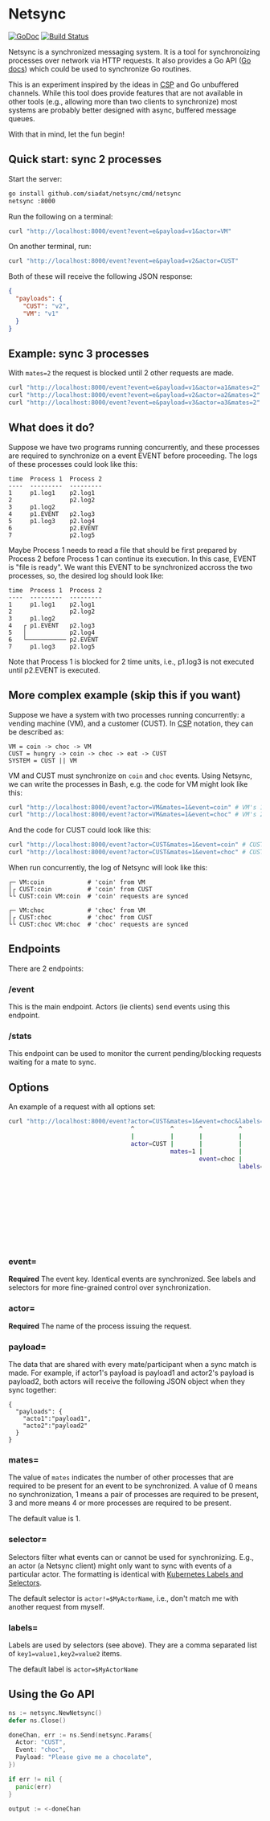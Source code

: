 # Netsync
[![GoDoc](https://godoc.org/github.com/siadat/netsync?status.svg)][godoc]
[![Build Status](https://travis-ci.org/siadat/netsync.svg?branch=master)][travis]

Netsync is a synchronized messaging system.
It is a tool for synchronoizing processes over network via HTTP requests.
It also provides a Go API ([Go docs][godoc]) which could be used to synchronize Go routines.

This is an experiment inspired by the ideas in [CSP][csp_homepage] and Go unbuffered channels.
While this tool does provide features that are not available in other tools (e.g., allowing more than two clients to synchronize)
most systems are probably better designed with async, buffered message queues.

With that in mind, let the fun begin!

[godoc]:  https://godoc.org/github.com/siadat/netsync
[travis]: https://travis-ci.org/siadat/netsync
[csp_homepage]: http://www.usingcsp.com/
[k8s_labels_and_selectors]: https://kubernetes.io/docs/concepts/overview/working-with-objects/labels/

## Quick start: sync 2 processes

Start the server:

```bash
go install github.com/siadat/netsync/cmd/netsync
netsync :8000
```

Run the following on a terminal:

```bash
curl "http://localhost:8000/event?event=e&payload=v1&actor=VM"
```

On another terminal, run:

```bash
curl "http://localhost:8000/event?event=e&payload=v2&actor=CUST"
```

Both of these will receive the following JSON response:
```json
{
  "payloads": {
    "CUST": "v2",
    "VM": "v1"
  }
}
```

## Example: sync 3 processes

With `mates=2` the request is blocked until 2 other requests are made.

```bash
curl "http://localhost:8000/event?event=e&payload=v1&actor=a1&mates=2" &
curl "http://localhost:8000/event?event=e&payload=v2&actor=a2&mates=2" &
curl "http://localhost:8000/event?event=e&payload=v3&actor=a3&mates=2" &
```

## What does it do?

Suppose we have two programs running concurrently,
and these processes are required to synchronize on a event EVENT before proceeding.
The logs of these processes could look like this:

    time  Process 1  Process 2
    ----  ---------  ---------
    1     p1.log1    p2.log1
    2                p2.log2
    3     p1.log2       
    4     p1.EVENT   p2.log3
    5     p1.log3    p2.log4
    6                p2.EVENT
    7                p2.log5

Maybe Process 1 needs to read a file that should be first prepared by Process 2 before Process 1 can continue its execution.
In this case, EVENT is "file is ready".
We want this EVENT to be synchronized accross the two processes, so, the desired log should look like:

    time  Process 1  Process 2
    ----  ---------  ---------
    1     p1.log1    p2.log1
    2                p2.log2
    3     p1.log2       
    4   ┌ p1.EVENT   p2.log3
    5   │            p2.log4
    6   └─────────── p2.EVENT
    7     p1.log3    p2.log5

Note that Process 1 is blocked for 2 time units, i.e., p1.log3 is not executed until p2.EVENT is executed.

## More complex example (skip this if you want)

Suppose we have a system with two processes running concurrently: a vending machine (VM), and a customer (CUST).
In [CSP][csp_homepage] notation, they can be described as:

    VM = coin -> choc -> VM
    CUST = hungry -> coin -> choc -> eat -> CUST
    SYSTEM = CUST || VM

VM and CUST must synchronize on `coin` and `choc` events.
Using Netsync, we can write the processes in Bash, e.g. the code for VM might look like this:

```bash
curl "http://localhost:8000/event?actor=VM&mates=1&event=coin" # VM's 1st request
curl "http://localhost:8000/event?actor=VM&mates=1&event=choc" # VM's 2nd request
```

And the code for CUST could look like this:

```bash
curl "http://localhost:8000/event?actor=CUST&mates=1&event=coin" # CUST's 1st request
curl "http://localhost:8000/event?actor=CUST&mates=1&event=choc" # CUST's 2nd request
```

When run concurrently, the log of Netsync will look like this:

```
┌─ VM:coin            # 'coin' from VM
│┌ CUST:coin          # 'coin' from CUST
└└ CUST:coin VM:coin  # 'coin' requests are synced

┌─ VM:choc            # 'choc' from VM
│┌ CUST:choc          # 'choc' from CUST
└└ CUST:choc VM:choc  # 'choc' requests are synced
```

## Endpoints

There are 2 endpoints:

### /event

This is the main endpoint. Actors (ie clients) send events using this endpoint.

### /stats

This endpoint can be used to monitor the current pending/blocking requests waiting for a mate to sync.

## Options

An example of a request with all options set:

```bash
curl "http://localhost:8000/event?actor=CUST&mates=1&event=choc&labels=actor%3DCUST&selector=actor!%3DCUST&payload=value"
                                  ^          ^       ^          ^                   ^                      ^
                                  |          |       |          |                   |                      |
                                  actor=CUST |       |          |                   |                      |
                                             mates=1 |          |                   |                      |
                                                     event=choc |                   |                      |
                                                                labels=actor%3DCUST |                      |
                                                                       ^            |                      |
                                                                       |            |                      |
                                                                       actor=CUST   |                      |
                                                                                    selector=actor!%3DCUST |
                                                                                             ^             |
                                                                                             |             |
                                                                                             actor!=CUST   |
                                                                                                           |  
                                                                                                           |
                                                                                                           payload=value
```

### event=
**Required** The event key. Identical events are synchronized. See labels and
selectors for more fine-grained control over synchronization.

### actor=
**Required** The name of the process issuing the request.

### payload=
The data that are shared with every mate/participant when a sync match is made.
For example, if actor1's payload is payload1 and actor2's payload is payload2, both actors will receive the following JSON object when they sync together:

    {
      "payloads": {
        "acto1":"payload1",
        "acto2":"payload2"
      }
    }

### mates=
The value of `mates` indicates the number of other processes
that are required to be present for an event to be synchronized. A value of 0 means no
synchronization, 1 means a pair of processes are required to be present, 3
and more means 4 or more processes are required to be present.

The default value is 1.

### selector=
Selectors filter what events can or cannot be used for
synchronizing. E.g., an actor (a Netsync client) might only want to sync with
events of a particular actor.
The formatting is identical with [Kubernetes Labels and Selectors][k8s_labels_and_selectors].

The default selector is `actor!=$MyActorName`, i.e., don't match me with another request from myself.

### labels=
Labels are used by selectors (see above).
They are a comma separated list of `key1=value1,key2=value2` items.

The default label is `actor=$MyActorName`

## Using the Go API

```go
ns := netsync.NewNetsync()
defer ns.Close()

doneChan, err := ns.Send(netsync.Params{
  Actor: "CUST",
  Event: "choc",
  Payload: "Please give me a chocolate",
})

if err != nil {
  panic(err)
}

output := <-doneChan
```
